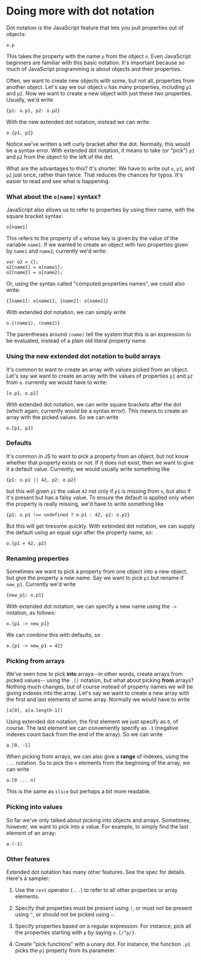 # Doing more with dot notation

Dot notation is the JavaScript feature that lets you pull properties out of objects:

    o.p

This takes the property with the name `p` from the object `o`.
Even JavaScript beginners are familiar with this basic notation.
It's important because so much of JavaScript programming is about objects and their properties.

Often, we want to create new objects with some, but not all, properties from another object.
Let's say we our object `o` has many properties, including `p1` and `p2`.
Now we want to create a new object with just these two properties.
Usually, we'd write

    {p1: o.p1, p2: o.p2}

With the new extended dot notation, instead we can write:

    o.{p1, p2}

Notice we've written a left curly bracket after the dot.
Normally, this would be a syntax error.
With extended dot notation, it means to take (or "pick") `p1` and `p2` from the object to the left of the dot.

What are the advantages to this?
It's shorter.
We have to write out  `o`, `p1`, and `p2` just once, rather than twice.
That reduces the chances for typos.
It's easier to read and see what is happening.

### What about the `o[name]` syntax?

JavaScript also allows us to refer to properties by using their name,
with the square bracket syntax:

    o[name1]

This refers to the property of `o` whose key is given by the value of the variable `name1`.
If we wanted to create an object with two properties given by `name1` and `name2`, currently we'd write:

    var o2 = {};
    o2[name1] = o[name1];
    o2[name2] = o[name2];

Or, using the syntax called "computed properties names", we could also write:

    {[name1]: o[name1], [name2]: o[name2]}

With extended dot notation, we can simply write

    o.{(name1), (name2)}

The parentheses around `(name)` tell the system that this is an expression to be evaluated,
instead of a plain old literal property name.

### Using the new extended dot notation to build arrays

It's common to want to create an array with values picked from an object.
Let's say we want to create an array with the values of properties `p1` and `p2` from `o`.
currently we would have to write:

    [o.p1, o.p2]

With extended dot notation, we can write square brackets after the dot
(which again, currently would be a syntax error).
This means to create an array with the picked values.
So we can write

    o.[p1, p2]

### Defaults

It's common in JS to want to pick a property from an object,
but not know whether that property exists or not.
If it does not exist, then we want to give it a default value.
Currently, we would usually write something like

    {p1: o.p1 || 42, p2: o.p2}

but this will given `p1` the value `42` not only if `p1` is missing from `o`,
but also if it's present but has a falsy value.
To ensure the default is applied only when the property is really missing,
we'd have to write something like

    {p1: o.p1 !== undefined ? o.p1 : 42, p2: o.p2}

But this will get tiresome quickly.
With extended dot notation, we can supply the default using an equal sign after the property name, so:

    o.{p1 = 42, p2}

### Renaming properties

Sometimes we want to pick a property from one object into a new object,
but give the property a new name.
Say we want to pick `p1` but rename if `new_p1`.
Currently we'd write

    {new_p1: o.p1}

With extended dot notation,
we can specify a new name using the `->` notation, as follows:

    o.{p1 -> new_p1}

We can combine this with defaults, so

    o.{p1 -> new_p1 = 42}

### Picking from arrays

We've seen how to pick **into** arrays--in other words, create arrays from picked values-- using the `.[]` notation,
but what about picking **from** arrays?
Nothing much changes, but of course instead of property names we will be giving indexes into the array.
Let's say we want to create a new array with the first and last elements of some array.
Normally we would have to write

    [a[0], a[a.length-1]]

Using extended dot notation,
the first element we just specify as `0`, of course.
The last element we can conveniently specify as `-1` (negative indexes count back from the end of the array).
So we can write

    a.[0, -1]

When picking from arrays, we can also give a **range** of indexes, using the `...` notation.
So to pick the `n` elements from the beginning of the array, we can write

    a.[0 ... n]

This is the same as `slice` but perhaps a bit more readable.

### Picking into values

So far we've only talked about picking into objects and arrays.
Sometimes, however, we want to pick into a value.
For example, to simply find the last element of an array:

    a.(-1)

### Other features

Extended dot notation has many other features.
See the spec for details.
Here's a sampler:

 1. Use the `rest` operator (`...`) to refer to all other properties or array elements.

 1. Specify that properties must be present using `!`, or must not be present using `^`, or should not be picked using `~`.

 1. Specify properties based on a regular expression. For instance, pick all the properties starting with `p` by saying `o.{/^p/}`.

 1. Create "pick functions" with a unary dot. For instance, the function `.p1` picks the `p1` property from its parameter.

